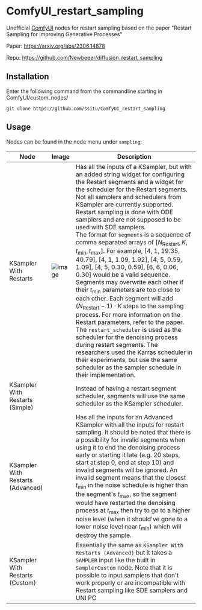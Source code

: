 # ComfyUI_restart_sampling
Unofficial [ComfyUI](https://github.com/comfyanonymous/ComfyUI) nodes for restart sampling based on the paper "Restart Sampling for Improving Generative Processes"

Paper: https://arxiv.org/abs/2306.14878

Repo: https://github.com/Newbeeer/diffusion_restart_sampling

## Installation

Enter the following command from the commandline starting in ComfyUI/custom_nodes/
```
git clone https://github.com/ssitu/ComfyUI_restart_sampling
```

## Usage

Nodes can be found in the node menu under `sampling`:

|Node|Image|Description|
| --- | --- | --- |
| KSampler With Restarts | ![image](https://github.com/ssitu/ComfyUI_restart_sampling/assets/57548627/7696da21-ea8c-4263-91a9-658d0f87dc47) | Has all the inputs of a KSampler, but with an added string widget for configuring the Restart segments and a widget for the scheduler for the Restart segments. Not all samplers and schedulers from KSampler are currently supported. Restart sampling is done with ODE samplers and are not supposed to be used with SDE samplers. <br>The format for `segments` is a sequence of comma separated arrays of ${[N_{\textrm{Restart}}, K, t_{\textrm{min}}, t_{\textrm{max}}]}$. For example, [4, 1, 19.35, 40.79], [4, 1, 1.09, 1.92], [4, 5, 0.59, 1.09], [4, 5, 0.30, 0.59], [6, 6, 0.06, 0.30] would be a valid sequence. Segments may overwrite each other if their $t_{\textrm{min}}$ parameters are too close to each other. Each segment will add $(N_{\textrm{Restart}} - 1) \cdot K$ steps to the sampling process. For more information on the Restart parameters, refer to the paper. <br>The `restart_scheduler` is used as the scheduler for the denoising process during restart segments. The researchers used the Karras scheduler in their experiments, but use the same scheduler as the sampler schedule in their implementation. |
| KSampler With Restarts (Simple) | | Instead of having a restart segment scheduler, segments will use the same scheduler as the KSampler scheduler. |
| KSampler With Restarts (Advanced) | | Has all the inputs for an Advanced KSampler with all the inputs for restart sampling. It should be noted that there is a possibility for invalid segments when using it to end the denoising process early or starting it late (e.g. 20 steps, start at step 0, end at step 10) and invalid segments will be ignored. An invalid segment means that the closest $t_{\textrm{min}}$ in the noise schedule is higher than the segment's $t_{\textrm{max}}$, so the segment would have restarted the denoising process at $t_{\textrm{max}}$ then try to go to a higher noise level (when it should've gone to a lower noise level near $t_{\textrm{min}}$) which will destroy the sample. |
| KSampler With Restarts (Custom) | | Essentially the same as `KSampler With Restarts (Advanced)` but it takes a `SAMPLER` input like the built in `SamplerCustom` node. Note that it is possible to input samplers that don't work properly or are incompatible with Restart sampling like SDE samplers and UNI PC|
